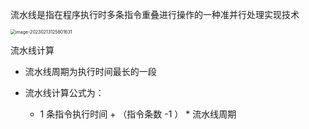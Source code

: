 

流水线是指在程序执行时多条指令重叠进行操作的一种准并行处理实现技术

<img src="/Users/tiechenglong/Library/Application Support/typora-user-images/image-20230213125801631.png" alt="image-20230213125801631" style="zoom:50%;" />



流水线计算

- 流水线周期为执行时间最长的一段

- 流水线计算公式为：

  - 1 条指令执行时间 + （指令条数 -1 ） * 流水线周期

    

